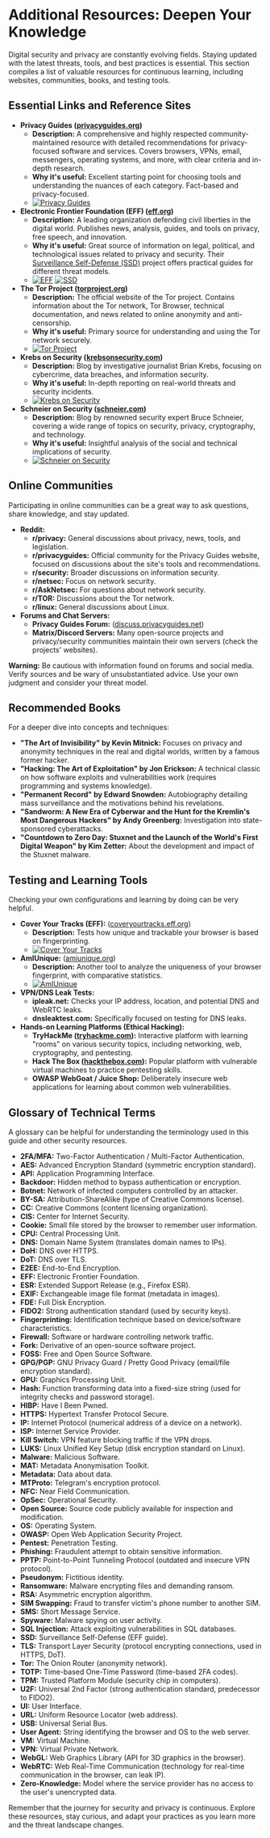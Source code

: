 # Additional Resources: Deepen Your Knowledge

Digital security and privacy are constantly evolving fields. Staying updated with the latest threats, tools, and best practices is essential. This section compiles a list of valuable resources for continuous learning, including websites, communities, books, and testing tools.

## Essential Links and Reference Sites

*   **Privacy Guides ([privacyguides.org](https://www.privacyguides.org/en/))**
    *   **Description:** A comprehensive and highly respected community-maintained resource with detailed recommendations for privacy-focused software and services. Covers browsers, VPNs, email, messengers, operating systems, and more, with clear criteria and in-depth research.
    *   **Why it's useful:** Excellent starting point for choosing tools and understanding the nuances of each category. Fact-based and privacy-focused.
    *   [![Privacy Guides](https://img.shields.io/badge/Site-Privacy%20Guides-E5383B?style=for-the-badge)](https://www.privacyguides.org/en/)
*   **Electronic Frontier Foundation (EFF) ([eff.org](https://www.eff.org/))**
    *   **Description:** A leading organization defending civil liberties in the digital world. Publishes news, analysis, guides, and tools on privacy, free speech, and innovation.
    *   **Why it's useful:** Great source of information on legal, political, and technological issues related to privacy and security. Their [Surveillance Self-Defense (SSD)](https://ssd.eff.org/) project offers practical guides for different threat models.
    *   [![EFF](https://img.shields.io/badge/Site-EFF.org-0078C1?style=for-the-badge&logo=eff)](https://www.eff.org/) [![SSD](https://img.shields.io/badge/Guide-SSD%20(EFF)-0078C1?style=for-the-badge)](https://ssd.eff.org/)
*   **The Tor Project ([torproject.org](https://www.torproject.org/))**
    *   **Description:** The official website of the Tor project. Contains information about the Tor network, Tor Browser, technical documentation, and news related to online anonymity and anti-censorship.
    *   **Why it's useful:** Primary source for understanding and using the Tor network securely.
    *   [![Tor Project](https://img.shields.io/badge/Site-Tor%20Project-7D4698?style=for-the-badge&logo=torproject)](https://www.torproject.org/)
*   **Krebs on Security ([krebsonsecurity.com](https://krebsonsecurity.com/))**
    *   **Description:** Blog by investigative journalist Brian Krebs, focusing on cybercrime, data breaches, and information security.
    *   **Why it's useful:** In-depth reporting on real-world threats and security incidents.
    *   [![Krebs on Security](https://img.shields.io/badge/Blog-Krebs%20on%20Security-333333?style=for-the-badge)](https://krebsonsecurity.com/)
*   **Schneier on Security ([schneier.com](https://www.schneier.com/))**
    *   **Description:** Blog by renowned security expert Bruce Schneier, covering a wide range of topics on security, privacy, cryptography, and technology.
    *   **Why it's useful:** Insightful analysis of the social and technical implications of security.
    *   [![Schneier on Security](https://img.shields.io/badge/Blog-Schneier%20on%20Security-A51A14?style=for-the-badge)](https://www.schneier.com/)

## Online Communities

Participating in online communities can be a great way to ask questions, share knowledge, and stay updated.

*   **Reddit:**
    *   **r/privacy:** General discussions about privacy, news, tools, and legislation.
    *   **r/privacyguides:** Official community for the Privacy Guides website, focused on discussions about the site's tools and recommendations.
    *   **r/security:** Broader discussions on information security.
    *   **r/netsec:** Focus on network security.
    *   **r/AskNetsec:** For questions about network security.
    *   **r/TOR:** Discussions about the Tor network.
    *   **r/linux:** General discussions about Linux.
*   **Forums and Chat Servers:**
    *   **Privacy Guides Forum:** ([discuss.privacyguides.net](https://discuss.privacyguides.net/))
    *   **Matrix/Discord Servers:** Many open-source projects and privacy/security communities maintain their own servers (check the projects' websites).

**Warning:** Be cautious with information found on forums and social media. Verify sources and be wary of unsubstantiated advice. Use your own judgment and consider your threat model.

## Recommended Books

For a deeper dive into concepts and techniques:

*   **"The Art of Invisibility" by Kevin Mitnick:** Focuses on privacy and anonymity techniques in the real and digital worlds, written by a famous former hacker.
*   **"Hacking: The Art of Exploitation" by Jon Erickson:** A technical classic on how software exploits and vulnerabilities work (requires programming and systems knowledge).
*   **"Permanent Record" by Edward Snowden:** Autobiography detailing mass surveillance and the motivations behind his revelations.
*   **"Sandworm: A New Era of Cyberwar and the Hunt for the Kremlin's Most Dangerous Hackers" by Andy Greenberg:** Investigation into state-sponsored cyberattacks.
*   **"Countdown to Zero Day: Stuxnet and the Launch of the World's First Digital Weapon" by Kim Zetter:** About the development and impact of the Stuxnet malware.

## Testing and Learning Tools

Checking your own configurations and learning by doing can be very helpful.

*   **Cover Your Tracks (EFF):** ([coveryourtracks.eff.org](https://coveryourtracks.eff.org/))
    *   **Description:** Tests how unique and trackable your browser is based on fingerprinting.
    *   [![Cover Your Tracks](https://img.shields.io/badge/Test-Cover%20Your%20Tracks-0078C1?style=for-the-badge)](https://coveryourtracks.eff.org/)
*   **AmIUnique:** ([amiunique.org](https://amiunique.org/))
    *   **Description:** Another tool to analyze the uniqueness of your browser fingerprint, with comparative statistics.
    *   [![AmIUnique](https://img.shields.io/badge/Test-AmIUnique-4CAF50?style=for-the-badge)](https://amiunique.org/)
*   **VPN/DNS Leak Tests:**
    *   **ipleak.net:** Checks your IP address, location, and potential DNS and WebRTC leaks.
    *   **dnsleaktest.com:** Specifically focused on testing for DNS leaks.
*   **Hands-on Learning Platforms (Ethical Hacking):**
    *   **TryHackMe ([tryhackme.com](https://tryhackme.com/)):** Interactive platform with learning "rooms" on various security topics, including networking, web, cryptography, and pentesting.
    *   **Hack The Box ([hackthebox.com](https://www.hackthebox.com/)):** Popular platform with vulnerable virtual machines to practice pentesting skills.
    *   **OWASP WebGoat / Juice Shop:** Deliberately insecure web applications for learning about common web vulnerabilities.

## Glossary of Technical Terms

A glossary can be helpful for understanding the terminology used in this guide and other security resources.

*   **2FA/MFA:** Two-Factor Authentication / Multi-Factor Authentication.
*   **AES:** Advanced Encryption Standard (symmetric encryption standard).
*   **API:** Application Programming Interface.
*   **Backdoor:** Hidden method to bypass authentication or encryption.
*   **Botnet:** Network of infected computers controlled by an attacker.
*   **BY-SA:** Attribution-ShareAlike (type of Creative Commons license).
*   **CC:** Creative Commons (content licensing organization).
*   **CIS:** Center for Internet Security.
*   **Cookie:** Small file stored by the browser to remember user information.
*   **CPU:** Central Processing Unit.
*   **DNS:** Domain Name System (translates domain names to IPs).
*   **DoH:** DNS over HTTPS.
*   **DoT:** DNS over TLS.
*   **E2EE:** End-to-End Encryption.
*   **EFF:** Electronic Frontier Foundation.
*   **ESR:** Extended Support Release (e.g., Firefox ESR).
*   **EXIF:** Exchangeable image file format (metadata in images).
*   **FDE:** Full Disk Encryption.
*   **FIDO2:** Strong authentication standard (used by security keys).
*   **Fingerprinting:** Identification technique based on device/software characteristics.
*   **Firewall:** Software or hardware controlling network traffic.
*   **Fork:** Derivative of an open-source software project.
*   **FOSS:** Free and Open Source Software.
*   **GPG/PGP:** GNU Privacy Guard / Pretty Good Privacy (email/file encryption standard).
*   **GPU:** Graphics Processing Unit.
*   **Hash:** Function transforming data into a fixed-size string (used for integrity checks and password storage).
*   **HIBP:** Have I Been Pwned.
*   **HTTPS:** Hypertext Transfer Protocol Secure.
*   **IP:** Internet Protocol (numerical address of a device on a network).
*   **ISP:** Internet Service Provider.
*   **Kill Switch:** VPN feature blocking traffic if the VPN drops.
*   **LUKS:** Linux Unified Key Setup (disk encryption standard on Linux).
*   **Malware:** Malicious Software.
*   **MAT:** Metadata Anonymisation Toolkit.
*   **Metadata:** Data about data.
*   **MTProto:** Telegram's encryption protocol.
*   **NFC:** Near Field Communication.
*   **OpSec:** Operational Security.
*   **Open Source:** Source code publicly available for inspection and modification.
*   **OS:** Operating System.
*   **OWASP:** Open Web Application Security Project.
*   **Pentest:** Penetration Testing.
*   **Phishing:** Fraudulent attempt to obtain sensitive information.
*   **PPTP:** Point-to-Point Tunneling Protocol (outdated and insecure VPN protocol).
*   **Pseudonym:** Fictitious identity.
*   **Ransomware:** Malware encrypting files and demanding ransom.
*   **RSA:** Asymmetric encryption algorithm.
*   **SIM Swapping:** Fraud to transfer victim's phone number to another SIM.
*   **SMS:** Short Message Service.
*   **Spyware:** Malware spying on user activity.
*   **SQL Injection:** Attack exploiting vulnerabilities in SQL databases.
*   **SSD:** Surveillance Self-Defense (EFF guide).
*   **TLS:** Transport Layer Security (protocol encrypting connections, used in HTTPS, DoT).
*   **Tor:** The Onion Router (anonymity network).
*   **TOTP:** Time-based One-Time Password (time-based 2FA codes).
*   **TPM:** Trusted Platform Module (security chip in computers).
*   **U2F:** Universal 2nd Factor (strong authentication standard, predecessor to FIDO2).
*   **UI:** User Interface.
*   **URL:** Uniform Resource Locator (web address).
*   **USB:** Universal Serial Bus.
*   **User Agent:** String identifying the browser and OS to the web server.
*   **VM:** Virtual Machine.
*   **VPN:** Virtual Private Network.
*   **WebGL:** Web Graphics Library (API for 3D graphics in the browser).
*   **WebRTC:** Web Real-Time Communication (technology for real-time communication in the browser, can leak IP).
*   **Zero-Knowledge:** Model where the service provider has no access to the user's unencrypted data.

Remember that the journey for security and privacy is continuous. Explore these resources, stay curious, and adapt your practices as you learn more and the threat landscape changes.


